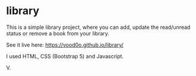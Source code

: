 # library

This is a simple library project, where you can add, update the read/unread status or remove a book from your library.

See it live here: https://vood0o.github.io/library/

I used HTML, CSS (Bootstrap 5) and Javascript.

V.
